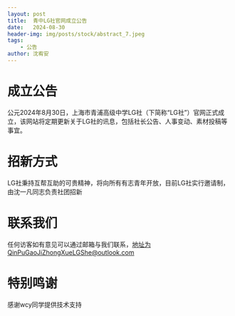 ```yaml
---
layout: post
title:  青中LG社官网成立公告
date:   2024-08-30
header-img: img/posts/stock/abstract_7.jpeg
tags:
    - 公告
author: 沈宥安
---
```

# 成立公告
公元2024年8月30日，上海市青浦高级中学LG社（下简称“LG社”）官网正式成立，该网站将定期更新关于LG社的讯息，包括社长公告、人事变动、素材投稿等事宜。
# 招新方式
LG社秉持互帮互助的可贵精神，将向所有有志青年开放，目前LG社实行邀请制，由沈一凡同志负责社团招新
# 联系我们
任何访客如有意见可以通过邮箱与我们联系，地址为QinPuGaoJiZhongXueLGShe@outlook.com
# 特别鸣谢
感谢wcy同学提供技术支持
<iframe
scrolling="no"
border="0"
frameborder="no"
framespacing="0"
allowfullscreen="true"
height=600
width=800>
</iframe>
